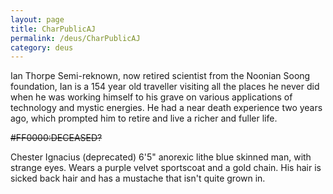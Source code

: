 ```yaml
---
layout: page
title: CharPublicAJ
permalink: /deus/CharPublicAJ
category: deus
---
```

Ian Thorpe
Semi-reknown, now retired scientist from the Noonian Soong foundation, Ian is a 154 year old traveller visiting all the places he never did when he was working himself to his grave on various applications of technology and mystic energies.  He had a near death experience two years ago, which prompted him to retire and live a richer and fuller life.

~~#FF0000:DECEASED?~~

Chester Ignacius (deprecated)
6'5&quot; anorexic lithe blue skinned man, with strange eyes.  Wears a purple velvet sportscoat and a gold chain.  His hair is sicked back hair and has a mustache that isn't quite grown in.

